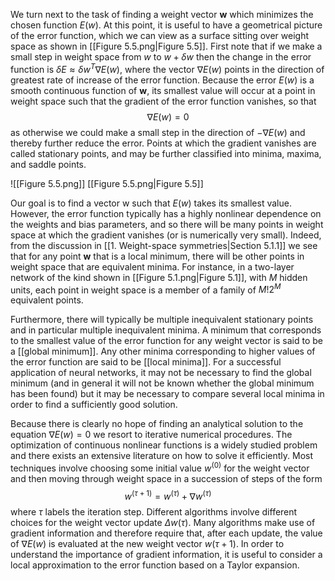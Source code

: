We turn next to the task of finding a weight vector **w** which minimizes the chosen function $E(w)$. At this point, it is useful to have a geometrical picture of the error function, which we can view as a surface sitting over weight space as shown in [[Figure 5.5.png|Figure 5.5]]. First note that if we make a small step in weight space from *w* to $w+\delta w$ then the change in the error function is $\delta E \approx \delta w^T\nabla E(w)$, where the vector $\nabla E(w)$ points in the direction of greatest rate of increase of the error function. Because the
error $E(w)$ is a smooth continuous function of **w**, its smallest value will occur at a point in weight space such that the gradient of the error function vanishes, so that
$$
\nabla E(w) = 0
\tag{5.26}
$$
as otherwise we could make a small step in the direction of $−\nabla E(w)$ and thereby further reduce the error. Points at which the gradient vanishes are called stationary points, and may be further classified into minima, maxima, and saddle points.

![[Figure 5.5.png]]
[[Figure 5.5.png|Figure 5.5]]

Our goal is to find a vector w such that $E(w)$ takes its smallest value. However, the error function typically has a highly nonlinear dependence on the weights and bias parameters, and so there will be many points in weight space at which the gradient vanishes (or is numerically very small). Indeed, from the discussion in [[1. Weight-space symmetries|Section 5.1.1]] we see that for any point **w** that is a local minimum, there will be other points in weight space that are equivalent minima. For instance, in a two-layer network of the kind shown in [[Figure 5.1.png|Figure 5.1]], with *M* hidden units, each point in weight space is a member of a family of $M!2^M$ equivalent points.

Furthermore, there will typically be multiple inequivalent stationary points and in particular multiple inequivalent minima. A minimum that corresponds to the smallest value of the error function for any weight vector is said to be a [[global minimum]]. Any other minima corresponding to higher values of the error function are said to be [[local minima]]. For a successful application of neural networks, it may not be necessary to find the global minimum (and in general it will not be known whether the global minimum has been found) but it may be necessary to compare
several local minima in order to find a sufficiently good solution.

Because there is clearly no hope of finding an analytical solution to the equation $\nabla E(w) = 0$ we resort to iterative numerical procedures. The optimization of continuous nonlinear functions is a widely studied problem and there exists an extensive literature on how to solve it efficiently. Most techniques involve choosing some initial value $w^{(0)}$ for the weight vector and then moving through weight space in a succession of steps of the form
$$
w^{(\tau+1)} = w^{(\tau)} + \nabla w^{(\tau)}
\tag{5.27}
$$
where $\tau$ labels the iteration step. Different algorithms involve different choices for the weight vector update $\Delta w(\tau)$. Many algorithms make use of gradient information and therefore require that, after each update, the value of $\nabla E(w)$ is evaluated at the new weight vector $w(\tau +1)$. In order to understand the importance of gradient information, it is useful to consider a local approximation to the error function based on a Taylor expansion.